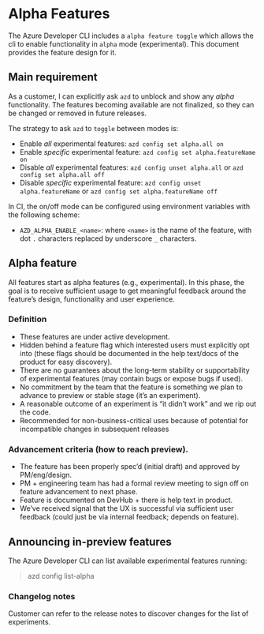 # Alpha Features

The Azure Developer CLI includes a `alpha feature toggle` which allows the cli to enable functionality in `alpha` mode (experimental). This document provides the feature design for it.

## Main requirement

As a customer, I can explicitly ask `azd` to unblock and show any _alpha_ functionality. The features becoming available are not finalized, so they can be changed or removed in future releases.

The strategy to ask `azd` to `toggle` between modes is:

- Enable _all_ experimental features: `azd config set alpha.all on`
- Enable _specific_ experimental feature: `azd config set alpha.featureName on`
- Disable _all_ experimental features: `azd config unset alpha.all` or `azd config set alpha.all off`
- Disable _specific_ experimental feature: `azd config unset alpha.featureName` or `azd config set alpha.featureName off`

In CI, the on/off mode can be configured using environment variables with the following scheme:

- `AZD_ALPHA_ENABLE_<name>`: where `<name>` is the name of the feature, with dot `.` characters replaced by underscore `_` characters.

## Alpha feature

All features start as alpha features (e.g., experimental). In this phase, the goal is to receive sufficient usage to get meaningful feedback around the feature’s design, functionality and user experience.

### Definition

-	These features are under active development.
-	Hidden behind a feature flag which interested users must explicitly opt into (these flags should be documented in the help text/docs of the product for easy discovery).
-	There are no guarantees about the long-term stability or supportability of experimental features (may contain bugs or expose bugs if used).
-	No commitment by the team that the feature is something we plan to advance to preview or stable stage (it’s an experiment).
-	A reasonable outcome of an experiment is “it didn’t work” and we rip out the code.
-	Recommended for non-business-critical uses because of potential for incompatible changes in subsequent releases

### Advancement criteria (how to reach preview).

-	The feature has been properly spec’d (initial draft) and approved by PM/eng/design.
-	PM + engineering team has had a formal review meeting to sign off on feature advancement to next phase.
-	Feature is documented on DevHub + there is help text in product.
-	We’ve received signal that the UX is successful via sufficient user feedback (could just be via internal feedback; depends on feature).


## Announcing in-preview features

The Azure Developer CLI can list available experimental features running:

> azd config list-alpha

### Changelog notes

Customer can refer to the release notes to discover changes for the list of experiments.
